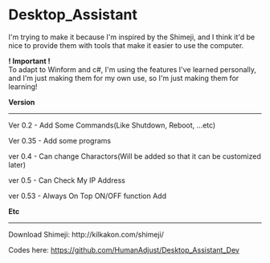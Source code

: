 # Desktop_Assistant   
 I'm trying to make it because I'm inspired by the Shimeji, and I think it'd be nice to provide them with tools that make it easier to use the computer.
 
 **! Important !**   
 To adapt to Winform and c#, I'm using the features I've learned personally, and I'm just making them for my own use, so I'm just making them for learning!



**Version**
<hr>
Ver 0.2 - Add Some Commands(Like Shutdown, Reboot, ...etc)

Ver 0.35 - Add some programs

ver 0.4 - Can change Charactors(Will be added so that it can be customized later)

ver 0.5 - Can Check My IP Address

ver 0.53 - Always On Top ON/OFF function Add



**Etc**
<hr>
Download Shimeji: http://kilkakon.com/shimeji/

Codes here: https://github.com/HumanAdjust/Desktop_Assistant_Dev
